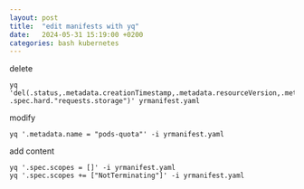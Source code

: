 ```yaml
---
layout: post
title:  "edit manifests with yq"
date:   2024-05-31 15:19:00 +0200
categories: bash kubernetes
---
```


delete
```
yq 'del(.status,.metadata.creationTimestamp,.metadata.resourceVersion,.metadata.uid, .spec.hard."requests.storage")' yrmanifest.yaml
```
modify
```
yq '.metadata.name = "pods-quota"' -i yrmanifest.yaml
```
add content
```
yq '.spec.scopes = []' -i yrmanifest.yaml
yq '.spec.scopes += ["NotTerminating"]' -i yrmanifest.yaml
```


